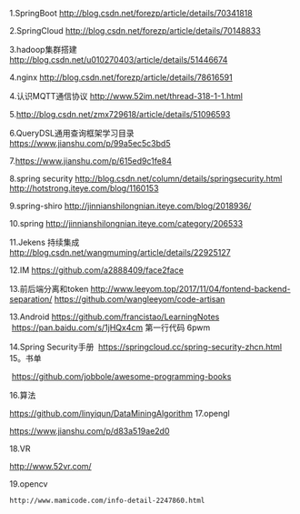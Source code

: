 1.SpringBoot
  http://blog.csdn.net/forezp/article/details/70341818

2.SpringCloud
  http://blog.csdn.net/forezp/article/details/70148833
  
3.hadoop集群搭建
  http://blog.csdn.net/u010270403/article/details/51446674
  
4.nginx
  http://blog.csdn.net/forezp/article/details/78616591
  
4.认识MQTT通信协议
  http://www.52im.net/thread-318-1-1.html

5.http://blog.csdn.net/zmx729618/article/details/51096593

6.QueryDSL通用查询框架学习目录
  https://www.jianshu.com/p/99a5ec5c3bd5

7.https://www.jianshu.com/p/615ed9c1fe84

8.spring security
  http://blog.csdn.net/column/details/springsecurity.html
  http://hotstrong.iteye.com/blog/1160153

9.spring-shiro
  http://jinnianshilongnian.iteye.com/blog/2018936/

10.spring 
http://jinnianshilongnian.iteye.com/category/206533

11.Jekens 持续集成
  http://blog.csdn.net/wangmuming/article/details/22925127

12.IM
  https://github.com/a2888409/face2face
  
13.前后端分离和token
  http://www.leeyom.top/2017/11/04/fontend-backend-separation/
  https://github.com/wangleeyom/code-artisan
  
13.Android
  https://github.com/francistao/LearningNotes
  https://pan.baidu.com/s/1jHQx4cm  第一行代码 6pwm

14.Spring Security手册
  https://springcloud.cc/spring-security-zhcn.html
15。书单

  https://github.com/jobbole/awesome-programming-books
  
 16.算法
 
   https://github.com/linyiqun/DataMiningAlgorithm
 17.opengl
 
   https://www.jianshu.com/p/d83a519ae2d0
   
 18.VR 
   
   http://www.52vr.com/

19.opencv

    http://www.mamicode.com/info-detail-2247860.html
  
